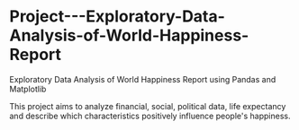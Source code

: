 # Project---Exploratory-Data-Analysis-of-World-Happiness-Report
Exploratory Data Analysis of World Happiness Report using Pandas and Matplotlib

This project aims to analyze financial, social, political data, life expectancy and describe which characteristics positively influence people's happiness.
